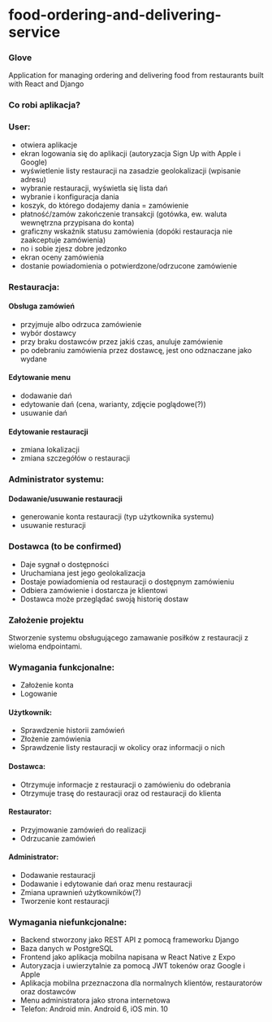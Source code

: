 # food-ordering-and-delivering-service
### Glove
Application for managing ordering and delivering food from restaurants built with React and Django


### Co robi aplikacja?
### User:
* otwiera aplikacje
* ekran logowania się do aplikacji (autoryzacja Sign Up with Apple i Google)
* wyświetlenie listy restauracji na zasadzie geolokalizacji (wpisanie adresu)
* wybranie restauracji, wyświetla się lista dań
* wybranie i konfiguracja dania 
* koszyk, do którego dodajemy dania = zamówienie
* płatność/zamów zakończenie transakcji (gotówka, ew. waluta wewnętrzna przypisana do konta) 
* graficzny wskaźnik statusu zamówienia (dopóki restauracja nie zaakceptuje zamówienia)
* no i sobie zjesz dobre jedzonko
* ekran oceny zamówienia
* dostanie powiadomienia o potwierdzone/odrzucone zamówienie


### Restauracja:
#### Obsługa zamówień
* przyjmuje albo odrzuca zamówienie
* wybór dostawcy
* przy braku dostawców przez jakiś czas, anuluje zamówienie
* po odebraniu zamówienia przez dostawcę, jest ono odznaczane jako wydane

#### Edytowanie menu
* dodawanie dań
* edytowanie dań (cena, warianty, zdjęcie poglądowe(?))
* usuwanie dań

#### Edytowanie restauracji
* zmiana lokalizacji
* zmiana szczegółów o restauracji


### Administrator systemu:
#### Dodawanie/usuwanie restauracji
* generowanie konta restauracji (typ użytkownika systemu)
* usuwanie resturacji


### Dostawca (to be confirmed)
* Daje sygnał o dostępności
* Uruchamiana jest jego geolokalizacja
* Dostaje powiadomienia od restauracji o dostępnym zamówieniu
* Odbiera zamówienie i dostarcza je klientowi
* Dostawca może przeglądać swoją historię dostaw


### Założenie projektu
Stworzenie systemu obsługującego zamawanie posiłków z restauracji z wieloma endpointami.
### Wymagania funkcjonalne:
* Założenie konta
* Logowanie
#### Użytkownik:
* Sprawdzenie historii zamówień
* Złożenie zamówienia
* Sprawdzenie listy restauracji w okolicy oraz informacji o nich
#### Dostawca:
* Otrzymuje informacje z restauracji o zamówieniu do odebrania
* Otrzymuje trasę do restauracji oraz od restauracji do klienta
#### Restaurator:
* Przyjmowanie zamówień do realizacji
* Odrzucanie zamówień
#### Administrator:
* Dodawanie restauracji
* Dodawanie i edytowanie dań oraz menu restauracji
* Zmiana uprawnień użytkowników(?)
* Tworzenie kont restauracji


### Wymagania niefunkcjonalne:
* Backend stworzony jako REST API z pomocą frameworku Django
* Baza danych w PostgreSQL
* Frontend jako aplikacja mobilna napisana w React Native z Expo
* Autoryzacja i uwierzytalnie za pomocą JWT tokenów oraz Google i Apple
* Aplikacja mobilna przeznaczona dla normalnych klientów, restauratorów oraz dostawców
* Menu administratora jako strona internetowa
* Telefon: Android min. Android 6, iOS min. 10
